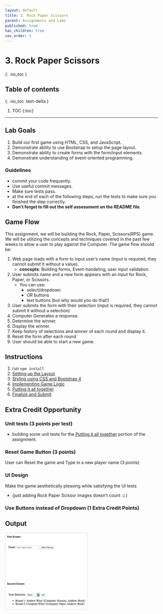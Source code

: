 ```yaml
---
layout: default
title: 3. Rock Paper Scissors
parent: Assignments and Labs
published: true
has_children: true
nav_order: 3
---
```

# 3. Rock Paper Scissors
{: .no_toc }

## Table of contents
{: .no_toc .text-delta }

1. TOC
{:toc}

---

## Lab Goals
1. Build our first game using HTML, CSS, and JavaScript.
2. Demonstrate ability to use Bootstrap to setup the page layout.
3. Demonstrate ability to create forms with the form/input elements.
4. Demonstrate understanding of event-oriented programming.

### Guidelines
* commit your code frequently.
* Use useful commit messages.
* Make sure tests pass.
* at the end of each of the following steps, run the tests to make sure you finished the step correctly.
* **Don't forget to fill out the self assessment on the README file**.

## Game Flow
This assignment, we will be building the Rock, Paper, Scissors(RPS) game. We will be utilizing the concepts and techniques covered in the past few weeks to allow a user to play against the Computer. The game flow should be:
1. Web page loads with a form to input user’s name (input is required, they cannot submit it without a value).
    * **concepts**: Building forms, Event-handeling, user input validation.
2. User submits name and a new form appears with an input for Rock, Paper, or Scissors.
    * You can use:
      * select/dropdown
      * OR buttons
      * text buttons (but why would you do that!)
3. User submits the form with their selection (input is required, they cannot submit it without a selection)
4. Computer Generates a response.
5. Determine the winner.
6. Display the winner.
7. Keep history of selections and winner of each round and display it.
8. Reset the form after each round
9. User should be able to start a new game.

## Instructions
1. run `npm install`
2. [Setting up the Layout](1.layout)
3. [Styling using CSS and Bootstrap 4](2.styling)
4. [Implementing Game Logic](3.logic)
5. [Putting it all together](4.controller)
5. [Finalize and Submit](5.finalize)


## Extra Credit Opportunity

### Unit tests (3 points per test)
- building some unit tests for the [Putting it all together](4.controller) portion of the assignment.

### Reset Game Button (3 points)
User can Reset the game and Type in a new player name (3 points)

### UI Design
Make the game aesthetically pleasing while satisfying the UI tests
* (just adding Rock Paper Scissor images doesn’t count ☺)
### Use Buttons instead of Dropdown (1 Extra Credit Points)



## Output
<img alt="example image" src="assets/example.png" style="height:250px; border:1px #ddd solid;"/>
